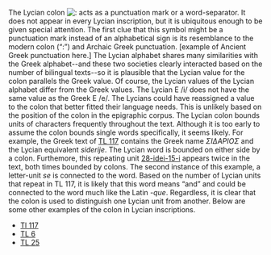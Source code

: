 The Lycian colon ![:](http://www.homermultitext.org/iipsrv?OBJ=IIP,1.0&FIF=/project/homer/pyramidal/deepzoom/lycian/hc/v1/2007.02.0020.tif&RGN=0.2717,0.05695,0.02367,0.1859&wID=20&CVT=JPEG) acts as a punctuation mark or a word-separator. It does not appear in every Lycian inscription, but it is ubiquitous enough to be given special attention. The first clue that this symbol might be a punctuation mark instead of an alphabetical sign is its resemblance to the modern colon (“:”) and Archaic Greek punctuation. [example of Ancient Greek punctuation here.] The Lycian alphabet shares many similarities with the Greek alphabet--and these two societies clearly interacted based on the number of bilingual texts--so it is plausible that the Lycian value for the colon parallels the Greek value. Of course, the Lycian values of the Lycian alphabet differ from the Greek values. The Lycian E /i/ does not have the same value as the Greek E /e/. The Lycians could have reassigned a value to the colon that better fitted their language needs. This is unlikely based on the position of the colon in the epigraphic corpus. The Lycian colon bounds units of characters frequently throughout the text. Although it is too early to assume the colon bounds single words specifically, it seems likely. For example, the Greek text of [TL 117](http://www.homermultitext.org/ict2/?urn=urn:cite2:lycian:hc.v1:2007.02.0004@0.3348,0.6471,0.3153,0.1259&urn=urn:cite2:lycian:hc.v1:2007.02.0004@0.4512,0.1713,0.3326,0.1171) contains the Greek name _ΣΙΔΑΡΙΟΣ_ and the Lycian equivalent _siderije_. The Lycian word is bounded on either side by a colon. Furthemore, this repeating unit [28-idei-15-i](http://www.homermultitext.org/ict2/?urn=urn:cite2:lycian:hc.v1:2007.02.0004@0.1251,0.2826,0.3131,0.1259&urn=urn:cite2:lycian:hc.v1:2007.02.0004@0.3717,0.4114,0.3897,0.1464) appears twice in the text, both times bounded by colons. The second instance of this example, a letter-unit _se_ is connected to the word. Based on the number of Lycian units that repeat in TL 117, it is likely that this word means “and” and could be connected to the word much like the Latin _-que_. Regardless, it is clear that the colon is used to distinguish one Lycian unit from another. Below are some other examples of the colon in Lycian inscriptions. 
* [Tl 117](http://www.homermultitext.org/ict2/?urn=urn:cite2:lycian:hc.v1:2007.02.0004@0.3312,0.05857,0.02314,0.1201&urn=urn:cite2:lycian:hc.v1:2007.02.0004@0.7151,0.06149,0.03254,0.1376&urn=urn:cite2:lycian:hc.v1:2007.02.0004@0.9407,0.06296,0.01880,0.1274&urn=urn:cite2:lycian:hc.v1:2007.02.0004@0.4476,0.1830,0.02531,0.1201&urn=urn:cite2:lycian:hc.v1:2007.02.0004@0.7462,0.1816,0.04772,0.1245&urn=urn:cite2:lycian:hc.v1:2007.02.0004@0.1142,0.2987,0.03688,0.1201&urn=urn:cite2:lycian:hc.v1:2007.02.0004@0.5452,0.2943,0.05061,0.1493&urn=urn:cite2:lycian:hc.v1:2007.02.0004@0.2039,0.4012,0.03688,0.1493&urn=urn:cite2:lycian:hc.v1:2007.02.0004@0.3492,0.4085,0.06508,0.1449&urn=urn:cite2:lycian:hc.v1:2007.02.0004@0.7317,0.4173,0.02965,0.1684)
* [TL 6](http://www.homermultitext.org/ict2/?urn=urn:cite2:lycian:hc.v1:2007.02.0005@0.1835,0.2267,0.01838,0.1787&urn=urn:cite2:lycian:hc.v1:2007.02.0005@0.5173,0.1960,0.01432,0.1467&urn=urn:cite2:lycian:hc.v1:2007.02.0005@0.3932,0.3360,0.01568,0.1573&urn=urn:cite2:lycian:hc.v1:2007.02.0005@0.2849,0.4547,0.01946,0.1507&urn=urn:cite2:lycian:hc.v1:2007.02.0005@0.3668,0.4747,0.02081,0.1600&urn=urn:cite2:lycian:hc.v1:2007.02.0005@0.4719,0.4360,0.02730,0.1920&urn=urn:cite2:lycian:hc.v1:2007.02.0005@0.6111,0.3120,0.03108,0.1840&urn=urn:cite2:lycian:hc.v1:2007.02.0005@0.7257,0.2000,0.02189,0.1693&urn=urn:cite2:lycian:hc.v1:2007.02.0005@0.8262,0.3267,0.02730,0.1573&urn=urn:cite2:lycian:hc.v1:2007.02.0005@0.7522,0.4187,0.02973,0.2000&urn=urn:cite2:lycian:hc.v1:2007.02.0005@0.2541,0.3387,0.03270,0.2000)
* [TL 25](http://www.homermultitext.org/ict2/?urn=urn:cite2:lycian:hc.v1:2007.02.0003@0.2623,0.1022,0.03791,0.07247&urn=urn:cite2:lycian:hc.v1:2007.02.0003@0.6346,0.1758,0.03543,0.07640&urn=urn:cite2:lycian:hc.v1:2007.02.0003@0.6762,0.1017,0.03853,0.07640&urn=urn:cite2:lycian:hc.v1:2007.02.0003@0.2933,0.3697,0.03543,0.06742&urn=urn:cite2:lycian:hc.v1:2007.02.0003@0.2331,0.3022,0.03978,0.06685&urn=urn:cite2:lycian:hc.v1:2007.02.0003@0.3493,0.2371,0.04972,0.07191&urn=urn:cite2:lycian:hc.v1:2007.02.0003@0.5606,0.3073,0.04288,0.06798&urn=urn:cite2:lycian:hc.v1:2007.02.0003@0.7607,0.3124,0.04288,0.06685&urn=urn:cite2:lycian:hc.v1:2007.02.0003@0.7315,0.4483,0.03232,0.07022&urn=urn:cite2:lycian:hc.v1:2007.02.0003@0.3257,0.4466,0.03170,0.06067&urn=urn:cite2:lycian:hc.v1:2007.02.0003@0.5444,0.5157,0.03605,0.06629&urn=urn:cite2:lycian:hc.v1:2007.02.0003@0.4842,0.3775,0.03791,0.06798&urn=urn:cite2:lycian:hc.v1:2007.02.0003@0.3250,0.1815,0.03605,0.06011)
